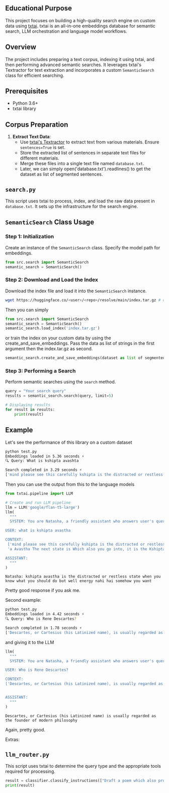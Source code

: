 ## Educational Purpose
This project focuses on building a high-quality search engine on custom data using [txtai](https://neuml.github.io/txtai/).
txtai is an all-in-one embeddings database for semantic search, LLM orchestration and language model workflows.

## Overview
The project includes preparing a text corpus, indexing it using txtai, and then performing advanced semantic searches. It leverages txtai's Textractor for text extraction and incorporates a custom `SemanticSearch` class for efficient searching.

## Prerequisites
- Python 3.6+
- txtai library

## Corpus Preparation
1. **Extract Text Data**:
   - Use [txtai's Textractor](https://neuml.github.io/txtai/pipeline/data/textractor/) to extract text from various materials. Ensure `sentences=True` is set.
   - Store the extracted list of sentences in separate text files for different materials.
   - Merge these files into a single text file named `database.txt`.
   - Later, we can simply open('database.txt').readlines() to get the dataset as list of segmented sentences.

## `search.py`
This script uses txtai to process, index, and load the raw data present in `database.txt`. It sets up the infrastructure for the search engine.

## `SemanticSearch` Class Usage

### Step 1: Initialization
Create an instance of the `SemanticSearch` class. Specify the model path for embeddings.

```python
from src.search import SemanticSearch
semantic_search = SemanticSearch()
```

### Step 2: Download and Load the Index
Download the index file and load it into the `SemanticSearch` instance.

```bash
wget https://huggingface.co/<user>/<repo>/resolve/main/index.tar.gz # or any URL where your index lives
```

Then you can simply 

```python
from src.search import SemanticSearch
semantic_search = SemanticSearch()
semantic_search.load_index('index.tar.gz')
```
or train the index on your custom data by using the create\_and\_save\_embeddings. 
Pass the data as list of strings in the first argument then the index.tar.gz as second.

```python
semantic_search.create_and_save_embeddings(dataset as list of segmented sentences, 'index.tar.gz')
```

### Step 3: Performing a Search
Perform semantic searches using the `search` method.

```python
query = "Your search query"
results = semantic_search.search(query, limit=5)

# Displaying results
for result in results:
    print(result)
```


## Example

Let's see the performance of this library on a custom dataset

```bash
python test.py 
Embeddings loaded in 5.36 seconds ⚡️
🔍 Query: What is kshipta avashta

Search completed in 3.29 seconds ⚡️
['mind please see this carefully kshipta is the distracted or restless state when you know what you should do but well energy nahi hai somehow you want', 'a Avastha The next state is Which also you go into, it is the Kshipta Avastha is kshitva avastha where you are very restless, very agitated, thinking']
```

Then you can use the output from this to the language models

```python
from txtai.pipeline import LLM

# Create and run LLM pipeline
llm = LLM('google/flan-t5-large')
llm(
  """
  SYSTEM: You are Natasha, a friendly assistant who answers user's queries.

USER: what is kshipta avastha

CONTEXT:
 ['mind please see this carefully kshipta is the distracted or restless state when you know what you should do but well energy nahi hai somehow you want', 
 'a Avastha The next state is Which also you go into, it is the Kshipta Avastha is kshitva avastha where you are very restless, very agitated, thinking']

ASSISTANT:
  """
)
```
```text
Natasha: kshipta avastha is the distracted or restless state when you know what you should do but well energy nahi hai somehow you want
```

Pretty good response if you ask me.

Second example:

```bash
python test.py 
Embeddings loaded in 4.42 seconds ⚡️
🔍 Query: Who is Rene Descartes?

Search completed in 1.78 seconds ⚡️
['Descartes, or Cartesius (his Latinized name), is usually regarded as the founder of modern philosophy,and he was also a brilliant mathematician and a', 'According to Werner Heisenberg ( 1958 , p. 81), who struggled with the problem for many years, “This partition has penetrated deeply into the human mi']
```

and giving it to the LLM

```python
llm(
  """
  SYSTEM: You are Natasha, a friendly assistant who answers user's queries from the given context.

USER: Who is Rene Descartes?

CONTEXT:
['Descartes, or Cartesius (his Latinized name), is usually regarded as the founder of modern philosophy,and he was also a brilliant mathematician and a', 'According to Werner Heisenberg ( 1958 , p. 81), who struggled with the problem for many years, “This partition has penetrated deeply into the human mi']


ASSISTANT:
  """
)
```

```text
Descartes, or Cartesius (his Latinized name) is usually regarded as the founder of modern philosophy
```

Again, pretty good.

Extras:

## `llm_router.py`
This script uses txtai to determine the query type and the appropriate tools required for processing.

```python
result = classifier.classify_instructions(["Draft a poem which also proves that sqrt of 2 is irrational"])
print(result)
```


